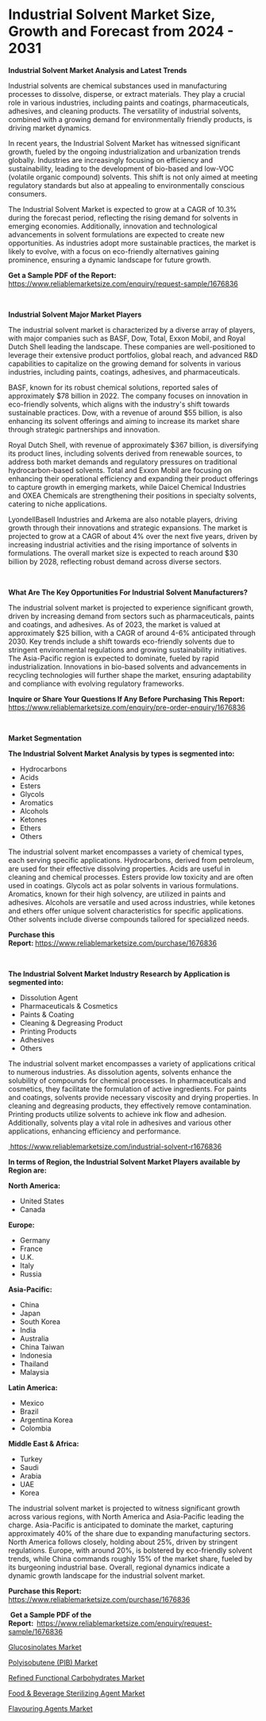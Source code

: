 <p><h1>Industrial Solvent Market Size, Growth and Forecast from 2024 - 2031</h1></p><p><strong>Industrial Solvent Market Analysis and Latest Trends</strong></p>
<p><p>Industrial solvents are chemical substances used in manufacturing processes to dissolve, disperse, or extract materials. They play a crucial role in various industries, including paints and coatings, pharmaceuticals, adhesives, and cleaning products. The versatility of industrial solvents, combined with a growing demand for environmentally friendly products, is driving market dynamics.</p><p>In recent years, the Industrial Solvent Market has witnessed significant growth, fueled by the ongoing industrialization and urbanization trends globally. Industries are increasingly focusing on efficiency and sustainability, leading to the development of bio-based and low-VOC (volatile organic compound) solvents. This shift is not only aimed at meeting regulatory standards but also at appealing to environmentally conscious consumers.</p><p>The Industrial Solvent Market is expected to grow at a CAGR of 10.3% during the forecast period, reflecting the rising demand for solvents in emerging economies. Additionally, innovation and technological advancements in solvent formulations are expected to create new opportunities. As industries adopt more sustainable practices, the market is likely to evolve, with a focus on eco-friendly alternatives gaining prominence, ensuring a dynamic landscape for future growth.</p></p>
<p><strong>Get a Sample PDF of the Report:&nbsp;</strong> <a href="https://www.reliablemarketsize.com/enquiry/request-sample/1676836?utm_campaign=1103&utm_medium=2&utm_source=Github&utm_content=ia&utm_term=11122024&utm_id=industrial-solvent">https://www.reliablemarketsize.com/enquiry/request-sample/1676836</a></p>
<p>&nbsp;</p>
<p><strong>Industrial Solvent Major Market Players</strong></p>
<p><p>The industrial solvent market is characterized by a diverse array of players, with major companies such as BASF, Dow, Total, Exxon Mobil, and Royal Dutch Shell leading the landscape. These companies are well-positioned to leverage their extensive product portfolios, global reach, and advanced R&D capabilities to capitalize on the growing demand for solvents in various industries, including paints, coatings, adhesives, and pharmaceuticals.</p><p>BASF, known for its robust chemical solutions, reported sales of approximately $78 billion in 2022. The company focuses on innovation in eco-friendly solvents, which aligns with the industry's shift towards sustainable practices. Dow, with a revenue of around $55 billion, is also enhancing its solvent offerings and aiming to increase its market share through strategic partnerships and innovation.</p><p>Royal Dutch Shell, with revenue of approximately $367 billion, is diversifying its product lines, including solvents derived from renewable sources, to address both market demands and regulatory pressures on traditional hydrocarbon-based solvents. Total and Exxon Mobil are focusing on enhancing their operational efficiency and expanding their product offerings to capture growth in emerging markets, while Daicel Chemical Industries and OXEA Chemicals are strengthening their positions in specialty solvents, catering to niche applications.</p><p>LyondellBasell Industries and Arkema are also notable players, driving growth through their innovations and strategic expansions. The market is projected to grow at a CAGR of about 4% over the next five years, driven by increasing industrial activities and the rising importance of solvents in formulations. The overall market size is expected to reach around $30 billion by 2028, reflecting robust demand across diverse sectors.</p></p>
<p>&nbsp;</p>
<p><strong>What Are The Key Opportunities For Industrial Solvent Manufacturers?</strong></p>
<p><p>The industrial solvent market is projected to experience significant growth, driven by increasing demand from sectors such as pharmaceuticals, paints and coatings, and adhesives. As of 2023, the market is valued at approximately $25 billion, with a CAGR of around 4-6% anticipated through 2030. Key trends include a shift towards eco-friendly solvents due to stringent environmental regulations and growing sustainability initiatives. The Asia-Pacific region is expected to dominate, fueled by rapid industrialization. Innovations in bio-based solvents and advancements in recycling technologies will further shape the market, ensuring adaptability and compliance with evolving regulatory frameworks.</p></p>
<p><strong>Inquire or Share Your Questions If Any Before Purchasing This Report:</strong> <a href="https://www.reliablemarketsize.com/enquiry/pre-order-enquiry/1676836?utm_campaign=1103&utm_medium=2&utm_source=Github&utm_content=ia&utm_term=11122024&utm_id=industrial-solvent">https://www.reliablemarketsize.com/enquiry/pre-order-enquiry/1676836</a></p>
<p>&nbsp;</p>
<p><strong>Market Segmentation</strong></p>
<p><strong>The Industrial Solvent Market Analysis by types is segmented into:</strong></p>
<p><ul><li>Hydrocarbons</li><li>Acids</li><li>Esters</li><li>Glycols</li><li>Aromatics</li><li>Alcohols</li><li>Ketones</li><li>Ethers</li><li>Others</li></ul></p>
<p><p>The industrial solvent market encompasses a variety of chemical types, each serving specific applications. Hydrocarbons, derived from petroleum, are used for their effective dissolving properties. Acids are useful in cleaning and chemical processes. Esters provide low toxicity and are often used in coatings. Glycols act as polar solvents in various formulations. Aromatics, known for their high solvency, are utilized in paints and adhesives. Alcohols are versatile and used across industries, while ketones and ethers offer unique solvent characteristics for specific applications. Other solvents include diverse compounds tailored for specialized needs.</p></p>
<p><strong>Purchase this Report:&nbsp;</strong><a href="https://www.reliablemarketsize.com/purchase/1676836?utm_campaign=1103&utm_medium=2&utm_source=Github&utm_content=ia&utm_term=11122024&utm_id=industrial-solvent">https://www.reliablemarketsize.com/purchase/1676836</a></p>
<p>&nbsp;</p>
<p><strong>The Industrial Solvent Market Industry Research by Application is segmented into:</strong></p>
<p><ul><li>Dissolution Agent</li><li>Pharmaceuticals & Cosmetics</li><li>Paints & Coating</li><li>Cleaning & Degreasing Product</li><li>Printing Products</li><li>Adhesives</li><li>Others</li></ul></p>
<p><p>The industrial solvent market encompasses a variety of applications critical to numerous industries. As dissolution agents, solvents enhance the solubility of compounds for chemical processes. In pharmaceuticals and cosmetics, they facilitate the formulation of active ingredients. For paints and coatings, solvents provide necessary viscosity and drying properties. In cleaning and degreasing products, they effectively remove contamination. Printing products utilize solvents to achieve ink flow and adhesion. Additionally, solvents play a vital role in adhesives and various other applications, enhancing efficiency and performance.</p></p>
<p><a href="https://www.reliablemarketsize.com/industrial-solvent-r1676836?utm_campaign=1103&utm_medium=2&utm_source=Github&utm_content=ia&utm_term=11122024&utm_id=industrial-solvent">&nbsp;https://www.reliablemarketsize.com/industrial-solvent-r1676836</a></p>
<p><strong>In terms of Region, the Industrial Solvent Market Players available by Region are:</strong></p>
<p>
    <p> <strong> North America: </strong>
        <ul>
            <li>United States</li>
            <li>Canada</li>
        </ul>
        </p> 
    <p> <strong> Europe: </strong>
        <ul>
            <li>Germany</li>
            <li>France</li>
            <li>U.K.</li>
            <li>Italy</li>
            <li>Russia</li>
        </ul>
        </p> 
    <p> <strong> Asia-Pacific: </strong>
        <ul>
            <li>China</li>
            <li>Japan</li>
            <li>South Korea</li>
            <li>India</li>
            <li>Australia</li>
            <li>China Taiwan</li>
            <li>Indonesia</li>
            <li>Thailand</li>
            <li>Malaysia</li>
        </ul>
        </p> 
    <p> <strong> Latin America: </strong>
        <ul>
            <li>Mexico</li>
            <li>Brazil</li>
            <li>Argentina Korea</li>
            <li>Colombia</li>
        </ul>
        </p> 
    <p> <strong> Middle East & Africa: </strong>
        <ul>
            <li>Turkey</li>
            <li>Saudi</li>
            <li>Arabia</li>
            <li>UAE</li>
            <li>Korea</li>
        </ul>
    </p>
    </p>
<p><p>The industrial solvent market is projected to witness significant growth across various regions, with North America and Asia-Pacific leading the charge. Asia-Pacific is anticipated to dominate the market, capturing approximately 40% of the share due to expanding manufacturing sectors. North America follows closely, holding about 25%, driven by stringent regulations. Europe, with around 20%, is bolstered by eco-friendly solvent trends, while China commands roughly 15% of the market share, fueled by its burgeoning industrial base. Overall, regional dynamics indicate a dynamic growth landscape for the industrial solvent market.</p></p>
<p><strong>Purchase this Report: </strong><a href="https://www.reliablemarketsize.com/purchase/1676836?utm_campaign=1103&utm_medium=2&utm_source=Github&utm_content=ia&utm_term=11122024&utm_id=industrial-solvent">https://www.reliablemarketsize.com/purchase/1676836</a></p>
<p>&nbsp;<strong>Get a Sample PDF of the Report:&nbsp;&nbsp;</strong><a href="https://www.reliablemarketsize.com/enquiry/request-sample/1676836?utm_campaign=1103&utm_medium=2&utm_source=Github&utm_content=ia&utm_term=11122024&utm_id=industrial-solvent">https://www.reliablemarketsize.com/enquiry/request-sample/1676836</a></p>
<p><strong></strong></p>
<p><p><a href="https://www.linkedin.com/pulse/glucosinolates-market-global-regional-analysis-2024-2031-i4jre?utm_campaign=1103&utm_medium=2&utm_source=Github&utm_content=ia&utm_term=11122024&utm_id=industrial-solvent">Glucosinolates Market</a></p><p><a href="https://github.com/gdfhhhj/Market-Research-Report-List-6/blob/main/polyisobutene-pib-market.md?utm_campaign=1103&utm_medium=2&utm_source=Github&utm_content=ia&utm_term=11122024&utm_id=industrial-solvent">Polyisobutene (PIB) Market</a></p><p><a href="https://www.linkedin.com/pulse/refined-functional-carbohydrates-market-size-share-trends-csttc?utm_campaign=1103&utm_medium=2&utm_source=Github&utm_content=ia&utm_term=11122024&utm_id=industrial-solvent">Refined Functional Carbohydrates Market</a></p><p><a href="https://www.linkedin.com/pulse/providing-both-historical-trends-future-projections-food-beverage-r9j9e?utm_campaign=1103&utm_medium=2&utm_source=Github&utm_content=ia&utm_term=11122024&utm_id=industrial-solvent">Food & Beverage Sterilizing Agent Market</a></p><p><a href="https://www.linkedin.com/pulse/analyzing-flavouring-agents-market-size-revenue-growth-from-n5ric?utm_campaign=1103&utm_medium=2&utm_source=Github&utm_content=ia&utm_term=11122024&utm_id=industrial-solvent">Flavouring Agents Market</a></p></p>
